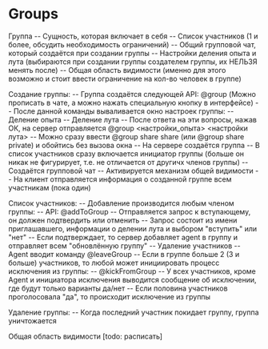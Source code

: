 ﻿
# Groups #

Группа -- Сущность, которая включает в себя
	-- Список участников (1 и более, обсудить необходимость ограничений)
	-- Общий групповой чат, который создаётся при создании группы
	-- Настройки деления опыта и лута (выбираются при создании группы создателем группы, их НЕЛЬЗЯ менять после)
	-- Общая область видимости (именно для этого возможно и стоит ввести ограничение на кол-во человек в группе)

Создание группы: 
	-- Группа создаётся следующей API: @group (Можно прописать в чате, а можно нажать специальную кнопку в интерфейсе)
	-- После данной команды вываливается окно настроек группы: 
		-- Деление опыта
		-- Деление лута
	-- После ответа на эти вопросы, нажав ОК, на сервер отправляется @group <настройки_опыта> <настройки лута>
	-- Можно сразу ввести @group share share (или @group share private) и обойтись без вызова окна
	-- На сервере создаётся группа
		-- В список участников сразу включается инициатор группы (больше он никак не фигурирует, т.е. не отличается от другичх членов группы)
		-- Создаётся групповой чат
		-- Активируется механизм общей видимости
	-- На клиент отправляется информация о созданной группе всем участникам (пока один)
	
Список участников: 
	-- Добавление производится любым членом группы: 
		-- API: @addToGroup <agent>
	-- Отправляется запрос к вступающему, он должен подтвердить или отменить
		-- Запрос состоит из имени приглашавшего, информации о делении лута и выбором "вступить" или "нет"
		-- Если подтверждает, то сервер добавляет agent в группу и отправляет всем "обновлённую группу"
	-- Удаление участников
		-- Agent вводит команду @leaveGroup
		-- Если в группе больше 2 (3 и больше) участников, то любой может инициировать процесс исключения из группы:
			-- @kickFromGroup <Agent> 
			-- У всех участников, кроме Agent и инициатора исключения выводится сообщение об исключении, где будут только варианты да/нет
			-- Если половина участников проголосовала "да", то происходит исключение из группы

Удаление группы: 
	-- Когда последний участник покидает группу, группа уничтожается
	
Общая область видимости [todo: расписать]











